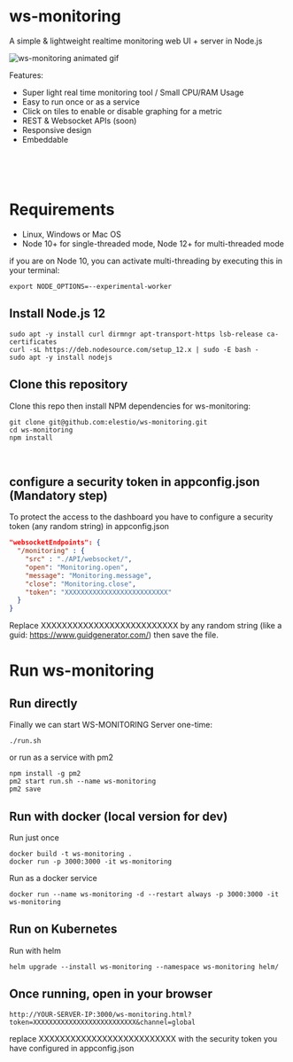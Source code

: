 # ws-monitoring
A simple & lightweight realtime monitoring web UI + server in Node.js

![ws-monitoring animated gif](https://cdn.terasp.net/CDN/ws-monitoring.gif "ws-monitoring")

Features:
 - Super light real time monitoring tool / Small CPU/RAM Usage
 - Easy to run once or as a service
 - Click on tiles to enable or disable graphing for a metric
 - REST & Websocket APIs (soon)
 - Responsive design
 - Embeddable

&nbsp;

&nbsp;
# Requirements

- Linux, Windows or Mac OS
- Node 10+ for single-threaded mode, Node 12+ for multi-threaded mode

if you are on Node 10, you can activate multi-threading by executing this in your terminal:

    export NODE_OPTIONS=--experimental-worker


## Install Node.js 12
    sudo apt -y install curl dirmngr apt-transport-https lsb-release ca-certificates
    curl -sL https://deb.nodesource.com/setup_12.x | sudo -E bash -
    sudo apt -y install nodejs

## Clone this repository
Clone this repo then install NPM dependencies for ws-monitoring:

    git clone git@github.com:elestio/ws-monitoring.git
    cd ws-monitoring
    npm install


&nbsp;

## configure a security token in appconfig.json (Mandatory step)
To protect the access to the dashboard you have to configure a security token (any random string) in appconfig.json

```json
"websocketEndpoints": {
  "/monitoring" : {
    "src" : "./API/websocket/",
    "open": "Monitoring.open",
    "message": "Monitoring.message",
    "close": "Monitoring.close",
    "token": "XXXXXXXXXXXXXXXXXXXXXXXXXX"
  }
}
```

Replace XXXXXXXXXXXXXXXXXXXXXXXXXX by any random string (like a guid: https://www.guidgenerator.com/) then save the file.


# Run ws-monitoring

## Run directly

Finally we can start WS-MONITORING Server one-time:
    
    ./run.sh

or run as a service with pm2

    npm install -g pm2
    pm2 start run.sh --name ws-monitoring
    pm2 save

## Run with docker (local version for dev)
Run just once

    docker build -t ws-monitoring .
    docker run -p 3000:3000 -it ws-monitoring

Run as a docker service

    docker run --name ws-monitoring -d --restart always -p 3000:3000 -it ws-monitoring

## Run on Kubernetes
Run with helm

    helm upgrade --install ws-monitoring --namespace ws-monitoring helm/


## Once running, open in your browser
    
    http://YOUR-SERVER-IP:3000/ws-monitoring.html?token=XXXXXXXXXXXXXXXXXXXXXXXXXX&channel=global

replace XXXXXXXXXXXXXXXXXXXXXXXXXX with the security token you have configured in appconfig.json


